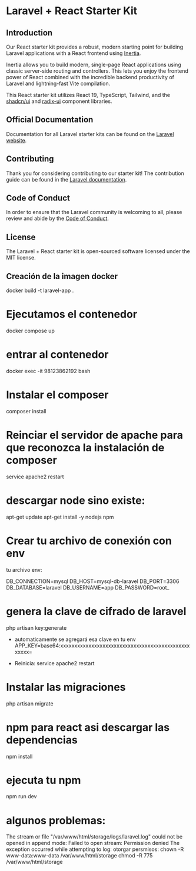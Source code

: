 # Laravel + React Starter Kit

## Introduction

Our React starter kit provides a robust, modern starting point for building Laravel applications with a React frontend using [Inertia](https://inertiajs.com).

Inertia allows you to build modern, single-page React applications using classic server-side routing and controllers. This lets you enjoy the frontend power of React combined with the incredible backend productivity of Laravel and lightning-fast Vite compilation.

This React starter kit utilizes React 19, TypeScript, Tailwind, and the [shadcn/ui](https://ui.shadcn.com) and [radix-ui](https://www.radix-ui.com) component libraries.

## Official Documentation

Documentation for all Laravel starter kits can be found on the [Laravel website](https://laravel.com/docs/starter-kits).

## Contributing

Thank you for considering contributing to our starter kit! The contribution guide can be found in the [Laravel documentation](https://laravel.com/docs/contributions).

## Code of Conduct

In order to ensure that the Laravel community is welcoming to all, please review and abide by the [Code of Conduct](https://laravel.com/docs/contributions#code-of-conduct).

## License

The Laravel + React starter kit is open-sourced software licensed under the MIT license.

## Creación de la imagen docker

docker build -t laravel-app .

# Ejecutamos el contenedor
docker compose up 

# entrar al contenedor
docker exec -it 98123862192 bash

# Instalar el composer
composer install

# Reinciar el servidor de apache para que reconozca la instalación de composer
service apache2 restart

# descargar node sino existe:
apt-get update
apt-get install -y nodejs npm




# Crear tu archivo de conexión con env
tu archivo env:

DB_CONNECTION=mysql
DB_HOST=mysql-db-laravel
DB_PORT=3306
DB_DATABASE=laravel
DB_USERNAME=app
DB_PASSWORD=root_


# genera la clave de cifrado de laravel
php artisan key:generate

- automaticamente se agregará esa clave en tu env
APP_KEY=base64:xxxxxxxxxxxxxxxxxxxxxxxxxxxxxxxxxxxxxxxxxxxxxxxxxxx=

- Reinicia:
service apache2 restart

# Instalar las migraciones
php artisan migrate


# npm para react asi descargar las dependencias
npm install 

# ejecuta tu npm 
npm run dev





# algunos problemas: 

The stream or file "/var/www/html/storage/logs/laravel.log" could not be opened in append mode: Failed to open stream: Permission denied The exception occurred while attempting to log:
otorgar persmisos:
chown -R www-data:www-data /var/www/html/storage
chmod -R 775 /var/www/html/storage
